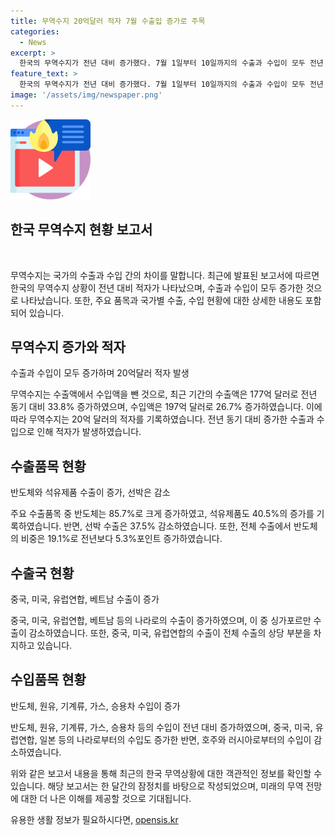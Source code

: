 ```yaml
---
title: 무역수지 20억달러 적자 7월 수출입 증가로 주목
categories:
  - News
excerpt: >
  한국의 무역수지가 전년 대비 증가했다. 7월 1일부터 10일까지의 수출과 수입이 모두 전년 동기 대비 증가했고, 무역수지는 20억 달러의 적자를 기록했다. 반도체, 승용차, 석유제품 등이 증가하면서 전체 수출 대비 반도체 비중은 19.1%로 증가했다. 특히 중국, 미국, 유럽연합, 베트남 등이 수출이 늘어난 대상 국가로 나타났다. 반면에 호주, 러시아는 수입이 감소했다.
feature_text: >
  한국의 무역수지가 전년 대비 증가했다. 7월 1일부터 10일까지의 수출과 수입이 모두 전년 동기 대비 증가했고, 무역수지는 20억 달러의 적자를 기록했다. 반도체, 승용차, 석유제품 등이 증가하면서 전체 수출 대비 반도체 비중은 19.1%로 증가했다. 특히 중국, 미국, 유럽연합, 베트남 등이 수출이 늘어난 대상 국가로 나타났다. 반면에 호주, 러시아는 수입이 감소했다.
image: '/assets/img/newspaper.png'
---
```


<p><img src="/assets/img/news.png" alt="rentncar 속보" /></p>

<h2 data-ke-size="size26">한국 무역수지 현황 보고서</h2>

<p data-ke-size="size16">&nbsp;</p>

<p>무역수지는 국가의 수출과 수입 간의 차이를 말합니다. 최근에 발표된 보고서에 따르면 한국의 무역수지 상황이 전년 대비 적자가 나타났으며, 수출과 수입이 모두 증가한 것으로 나타났습니다. 또한, 주요 품목과 국가별 수출, 수입 현황에 대한 상세한 내용도 포함되어 있습니다.</p>

<h2 data-ke-size="size24">무역수지 증가와 적자</h2>

<p data-ke-size="size16">수출과 수입이 모두 증가하며 20억달러 적자 발생</p>

<p>무역수지는 수출액에서 수입액을 뺀 것으로, 최근 기간의 수출액은 177억 달러로 전년 동기 대비 33.8% 증가하였으며, 수입액은 197억 달러로 26.7% 증가하였습니다. 이에 따라 무역수지는 20억 달러의 적자를 기록하였습니다. 전년 동기 대비 증가한 수출과 수입으로 인해 적자가 발생하였습니다. </p>

<h2 data-ke-size="size24">수출품목 현황</h2>

<p data-ke-size="size16">반도체와 석유제품 수출이 증가, 선박은 감소</p>

<p>주요 수출품목 중 반도체는 85.7%로 크게 증가하였고, 석유제품도 40.5%의 증가를 기록하였습니다. 반면, 선박 수출은 37.5% 감소하였습니다. 또한, 전체 수출에서 반도체의 비중은 19.1%로 전년보다 5.3%포인트 증가하였습니다.</p>

<h2 data-ke-size="size24">수출국 현황</h2>

<p data-ke-size="size16">중국, 미국, 유럽연합, 베트남 수출이 증가</p>

<p>중국, 미국, 유럽연합, 베트남 등의 나라로의 수출이 증가하였으며, 이 중 싱가포르만 수출이 감소하였습니다. 또한, 중국, 미국, 유럽연합의 수출이 전체 수출의 상당 부분을 차지하고 있습니다.</p>

<h2 data-ke-size="size24">수입품목 현황</h2>

<p data-ke-size="size16">반도체, 원유, 기계류, 가스, 승용차 수입이 증가</p>

<p>반도체, 원유, 기계류, 가스, 승용차 등의 수입이 전년 대비 증가하였으며, 중국, 미국, 유럽연합, 일본 등의 나라로부터의 수입도 증가한 반면, 호주와 러시아로부터의 수입이 감소하였습니다.</p>

<p>위와 같은 보고서 내용을 통해 최근의 한국 무역상황에 대한 객관적인 정보를 확인할 수 있습니다. 해당 보고서는 한 달간의 잠정치를 바탕으로 작성되었으며, 미래의 무역 전망에 대한 더 나은 이해를 제공할 것으로 기대됩니다.</p>
유용한 생활 정보가 필요하시다면, <a href="https://opensis.kr" rel="dofollow">opensis.kr</a>


